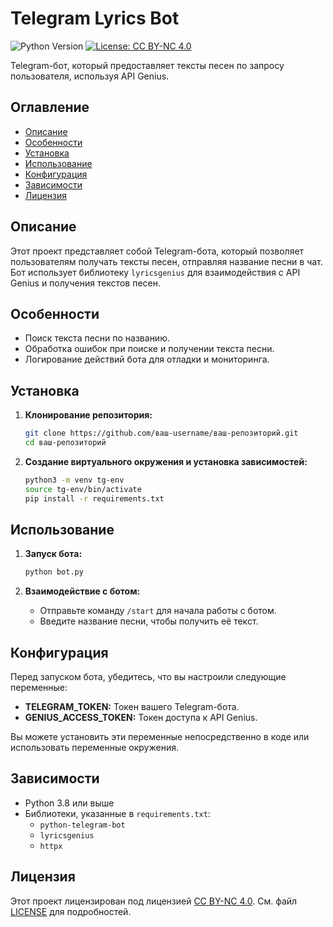 # Telegram Lyrics Bot

![Python Version](https://img.shields.io/badge/python-3.10%2B-blue)
[![License: CC BY-NC 4.0](https://img.shields.io/badge/License-CC%20BY--NC%204.0-lightgrey.svg)](https://creativecommons.org/licenses/by-nc/4.0/)


Telegram-бот, который предоставляет тексты песен по запросу пользователя, используя API Genius.

## Оглавление

- [Описание](#описание)
- [Особенности](#особенности)
- [Установка](#установка)
- [Использование](#использование)
- [Конфигурация](#конфигурация)
- [Зависимости](#зависимости)
- [Лицензия](#лицензия)

## Описание

Этот проект представляет собой Telegram-бота, который позволяет пользователям получать тексты песен, отправляя название песни в чат. Бот использует библиотеку `lyricsgenius` для взаимодействия с API Genius и получения текстов песен.

## Особенности

- Поиск текста песни по названию.
- Обработка ошибок при поиске и получении текста песни.
- Логирование действий бота для отладки и мониторинга.

## Установка

1. **Клонирование репозитория:**

    ```bash
    git clone https://github.com/ваш-username/ваш-репозиторий.git
    cd ваш-репозиторий
    ```

2. **Создание виртуального окружения и установка зависимостей:**

    ```bash
    python3 -m venv tg-env
    source tg-env/bin/activate
    pip install -r requirements.txt
    ```

## Использование

1. **Запуск бота:**

    ```bash
    python bot.py
    ```

2. **Взаимодействие с ботом:**

    - Отправьте команду `/start` для начала работы с ботом.
    - Введите название песни, чтобы получить её текст.

## Конфигурация

Перед запуском бота, убедитесь, что вы настроили следующие переменные:

- **TELEGRAM_TOKEN:** Токен вашего Telegram-бота.
- **GENIUS_ACCESS_TOKEN:** Токен доступа к API Genius.

Вы можете установить эти переменные непосредственно в коде или использовать переменные окружения.

## Зависимости

- Python 3.8 или выше
- Библиотеки, указанные в `requirements.txt`:
    - `python-telegram-bot`
    - `lyricsgenius`
    - `httpx`

## Лицензия
Этот проект лицензирован под лицензией [CC BY-NC 4.0](https://creativecommons.org/licenses/by-nc/4.0/). См. файл [LICENSE](LICENSE) для подробностей.

